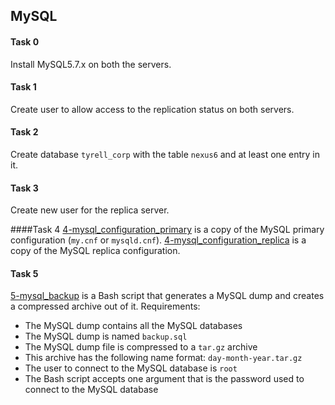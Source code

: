 ## MySQL

#### Task 0
Install MySQL5.7.x on both the servers.

#### Task 1
Create user to allow access to the replication status on both servers.

#### Task 2
Create database `tyrell_corp` with the table `nexus6` and at least one entry in it.

#### Task 3
Create new user for the replica server.

####Task 4
[4-mysql_configuration_primary](4-mysql_configuration_primary) is a copy of the MySQL primary configuration (`my.cnf` or `mysqld.cnf`).
[4-mysql_configuration_replica](4-mysql_configuration_replica) is a copy of the MySQL replica configuration.

#### Task 5
[5-mysql_backup](5-mysql_backup) is a Bash script that generates a MySQL dump and creates a compressed archive out of it.
Requirements:
- The MySQL dump contains all the MySQL databases
- The MySQL dump is named `backup.sql`
- The MySQL dump file is compressed to a `tar.gz` archive
- This archive has the following name format: `day-month-year.tar.gz`
- The user to connect to the MySQL database is `root`
- The Bash script accepts one argument that is the password used to connect to the MySQL database
